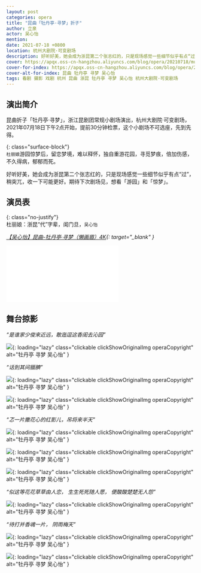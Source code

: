 ```yaml
---
layout: post
categories: opera
title: "昆曲「牡丹亭·寻梦」折子"
author: 立泉
actor: 吴心怡
mention: 
date: 2021-07-18 +0800
location: 杭州大剧院·可变剧场
description: 好听好美，她会成为浙昆第二个张志红的，只是现场感觉一些细节似乎有点“过”，稍突兀，收一下可能更好。期待下次剧场见，想看「游园」和「惊梦」。
cover: https://apqx.oss-cn-hangzhou.aliyuncs.com/blog/opera/20210718/mudanting_xunmeng/DSC06918_thumb.jpg
cover-for-index: https://apqx.oss-cn-hangzhou.aliyuncs.com/blog/opera/20210718/mudanting_xunmeng/DSC06917_thumb.jpg
cover-alt-for-index: 昆曲 牡丹亭 寻梦 吴心怡
tags: 看剧 摄影 戏剧 杭州 昆曲 浙昆 牡丹亭 寻梦 吴心怡 杭州大剧院·可变剧场
---
```


## 演出简介

昆曲折子「牡丹亭·寻梦」，浙江昆剧团常规小剧场演出，杭州大剧院·可变剧场，2021年07月18日下午2点开始，提前30分钟检票，这个小剧场不可选座，先到先得。

{: class="surface-block"}  
`杜丽娘`游园惊梦后，留恋梦境，难以释怀，独自重游花园，寻觅梦痕，倍加伤感，不久得病，郁郁而死。

好听好美，她会成为浙昆第二个张志红的，只是现场感觉一些细节似乎有点“过”，稍突兀，收一下可能更好。期待下次剧场见，想看「游园」和「惊梦」。

<!-- ![](https://apqx.oss-cn-hangzhou.aliyuncs.com/blog/opera/20210718/mudanting_xunmeng/DSC07110_thumb.jpg){: loading="lazy" class="clickable clickShowOriginalImg operaCopyright" alt="牡丹亭 寻梦 谢幕 吴心怡" } -->

## 演员表

{: class="no-justify"}  
杜丽娘：浙昆“代”字辈，闺门旦，`吴心怡`

*[【吴心怡】昆曲-牡丹亭·寻梦（懒画眉）4K](https://www.bilibili.com/video/BV1dy4y1L7LG){: target="_blank" }*

<div class="video-container">
<iframe loading="lazy" src="//player.bilibili.com/player.html?aid=804268713&bvid=BV1dy4y1L7LG&cid=948679178&p=1&autoplay=0" scrolling="no" border="0" frameborder="no" framespacing="0" allowfullscreen="true"> </iframe>
</div>

## 舞台掠影

*“是谁家少俊来近远，敢迤逗这香闺去沁园”*

![](https://apqx.oss-cn-hangzhou.aliyuncs.com/blog/opera/20210718/mudanting_xunmeng/DSC06889_thumb.jpg){: loading="lazy" class="clickable clickShowOriginalImg operaCopyright" alt="牡丹亭 寻梦 吴心怡" }

*“话到其间腼腆”*

![](https://apqx.oss-cn-hangzhou.aliyuncs.com/blog/opera/20210718/mudanting_xunmeng/DSC06896_thumb.jpg){: loading="lazy" class="clickable clickShowOriginalImg operaCopyright" alt="牡丹亭 寻梦 吴心怡" }

![](https://apqx.oss-cn-hangzhou.aliyuncs.com/blog/opera/20210718/mudanting_xunmeng/DSC06914_thumb.jpg){: loading="lazy" class="clickable clickShowOriginalImg operaCopyright" alt="牡丹亭 寻梦 吴心怡" }

*“忑一片撒花心的红影儿，吊将来半天”*

![](https://apqx.oss-cn-hangzhou.aliyuncs.com/blog/opera/20210718/mudanting_xunmeng/DSC06917_thumb.jpg){: loading="lazy" class="clickable clickShowOriginalImg operaCopyright" alt="牡丹亭 寻梦 吴心怡" }

![](https://apqx.oss-cn-hangzhou.aliyuncs.com/blog/opera/20210718/mudanting_xunmeng/DSC06918_thumb.jpg){: loading="lazy" class="clickable clickShowOriginalImg operaCopyright" alt="牡丹亭 寻梦 吴心怡" }

![](https://apqx.oss-cn-hangzhou.aliyuncs.com/blog/opera/20210718/mudanting_xunmeng/DSC06925_thumb.jpg){: loading="lazy" class="clickable clickShowOriginalImg operaCopyright" alt="牡丹亭 寻梦 吴心怡" }

<!-- *“偶然间心似缱，在梅树边”* -->

<!-- ![](https://apqx.oss-cn-hangzhou.aliyuncs.com/blog/opera/20210718/mudanting_xunmeng/DSC06967_thumb.jpg){: loading="lazy" class="clickable clickShowOriginalImg operaCopyright" alt="牡丹亭 寻梦 吴心怡" } -->

*“似这等花花草草由人恋， 生生死死随人愿， 便酸酸楚楚无人怨”*

![](https://apqx.oss-cn-hangzhou.aliyuncs.com/blog/opera/20210718/mudanting_xunmeng/DSC06973_thumb.jpg){: loading="lazy" class="clickable clickShowOriginalImg operaCopyright" alt="牡丹亭 寻梦 吴心怡" }

*“待打并香魂一片， 阴雨梅天”*

![](https://apqx.oss-cn-hangzhou.aliyuncs.com/blog/opera/20210718/mudanting_xunmeng/DSC06999_thumb.jpg){: loading="lazy" class="clickable clickShowOriginalImg operaCopyright" alt="牡丹亭 寻梦 吴心怡" }

![](https://apqx.oss-cn-hangzhou.aliyuncs.com/blog/opera/20210718/mudanting_xunmeng/DSC07004_thumb.jpg){: loading="lazy" class="clickable clickShowOriginalImg operaCopyright" alt="牡丹亭 寻梦 吴心怡" }

<!-- *演完了，开心的谢幕* -->

<!-- ![](https://apqx.oss-cn-hangzhou.aliyuncs.com/blog/opera/20210718/mudanting_xunmeng/DSC07110_thumb.jpg){: loading="lazy" class="clickable clickShowOriginalImg operaCopyright" alt="牡丹亭 寻梦 谢幕 吴心怡" } -->
